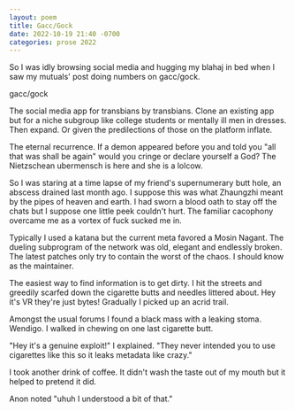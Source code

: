 ```yaml
---
layout: poem
title: Gacc/Gock
date: 2022-10-19 21:40 -0700
categories: prose 2022
---
```


So I was idly browsing social media and hugging my blahaj in bed when
I saw my mutuals' post doing numbers on gacc/gock.

gacc/gock

The social media app for transbians by transbians. Clone an existing
app but for a niche subgroup like college students or mentally ill men
in dresses. Then expand. Or given the predilections of those on the
platform inflate.

The eternal recurrence. If a demon appeared before you and told you
"all that was shall be again" would you cringe or declare yourself a
God? The Nietzschean ubermensch is here and she is a lolcow.

So I was staring at a time lapse of my friend's supernumerary butt
hole, an abscess drained last month ago. I suppose this was what
Zhaungzhi meant by the pipes of heaven and earth. I had sworn a blood
oath to stay off the chats but I suppose one little peek couldn't
hurt. The familiar cacophony overcame me as a vortex of fuck sucked me
in.

Typically I used a katana but the current meta favored a Mosin
Nagant. The dueling subprogram of the network was old, elegant and
endlessly broken. The latest patches only try to contain the worst of
the chaos. I should know as the maintainer.

The easiest way to find information is to get dirty. I hit the streets
and greedily scarfed down the cigarette butts and needles littered
about. Hey it's VR they're just bytes! Gradually I picked up an acrid
trail.

Amongst the usual forums I found a black mass with a leaking
stoma. Wendigo. I walked in chewing on one last cigarette butt.

"Hey it's a genuine exploit!" I explained. "They never intended you to
use cigarettes like this so it leaks metadata like crazy."

I took another drink of coffee. It didn't wash the taste out of my
mouth but it helped to pretend it did.

Anon noted "uhuh I understood a bit of that."
